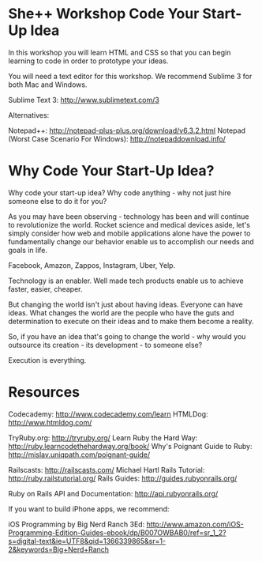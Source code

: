 She++ Workshop Code Your Start-Up Idea
======================

In this workshop you will learn HTML and CSS so that you can begin learning to code in order to prototype your ideas. 

You will need a text editor for this workshop. We recommend Sublime 3 for both Mac and Windows.

Sublime Text 3: http://www.sublimetext.com/3

Alternatives:

Notepad++: http://notepad-plus-plus.org/download/v6.3.2.html
Notepad (Worst Case Scenario For Windows): http://notepaddownload.info/

Why Code Your Start-Up Idea?
======================

Why code your start-up idea? Why code anything - why not just hire someone else to do it for you?

As you may have been observing - technology has been and will continue to revolutionize the world. Rocket science and medical devices aside, let's simply consider how web and mobile applications alone have the power to fundamentally change our behavior enable us to accomplish our needs and goals in life.  

Facebook, Amazon, Zappos, Instagram, Uber, Yelp.

Technology is an enabler. Well made tech products enable us to achieve faster, easier, cheaper. 

But changing the world isn't just about having ideas. Everyone can have ideas. What changes the world are the people who have the guts and determination to execute on their ideas and to make them become a reality. 

So, if you have an idea that's going to change the world - why would you outsource its creation - its development - to someone else? 

Execution is everything.

Resources
======================

Codecademy: http://www.codecademy.com/learn
HTMLDog: http://www.htmldog.com/

TryRuby.org: http://tryruby.org/
Learn Ruby the Hard Way: http://ruby.learncodethehardway.org/book/
Why's Poignant Guide to Ruby: http://mislav.uniqpath.com/poignant-guide/

Railscasts: http://railscasts.com/
Michael Hartl Rails Tutorial: http://ruby.railstutorial.org/
Rails Guides: http://guides.rubyonrails.org/

Ruby on Rails API and Documentation: http://api.rubyonrails.org/

If you want to build iPhone apps, we recommend:

iOS Programming by Big Nerd Ranch 3Ed: http://www.amazon.com/iOS-Programming-Edition-Guides-ebook/dp/B007OWBAB0/ref=sr_1_2?s=digital-text&ie=UTF8&qid=1366339865&sr=1-2&keywords=Big+Nerd+Ranch 
